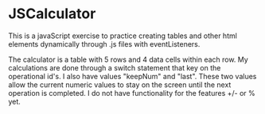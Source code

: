 # JSCalculator

This is a javaScript exercise to practice creating tables and other html elements 
dynamically through .js files with eventListeners.

The calculator is a table with 5 rows and 4 data cells within each row. My calculations 
are done through a switch statement that key on the operational id's. I also have values 
"keepNum" and "last". These two values allow the current numeric values to stay on the 
screen until the next operation is completed. I do not have functionality for the 
features +/- or % yet.
